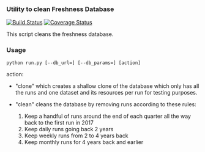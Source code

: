 ### Utility to clean Freshness Database
[![Build Status](https://github.com/OCHA-DAP/hdx-data-freshness-dbclean/actions/workflows/run-python-tests.yml/badge.svg)](https://github.com/OCHA-DAP/hdx-data-freshness-dbclean/actions/workflows/run-python-tests.yml) [![Coverage Status](https://coveralls.io/repos/github/OCHA-DAP/hdx-data-freshness-dbclean/badge.svg?branch=main&ts=1)](https://coveralls.io/github/OCHA-DAP/hdx-data-freshness-dbclean?branch=main)

This script cleans the freshness database.


### Usage

    python run.py [--db_url=] [--db_params=] [action]

action: 

- "clone" which creates a shallow clone of the database which only
has all the runs and one dataset and its resources per run for testing 
purposes.

- "clean" cleans the database by removing runs according to these rules:
  1. Keep a handful of runs around the end of each quarter all the way back to 
  the first run in 2017
  2. Keep daily runs going back 2 years
  3. Keep weekly runs from 2 to 4 years back
  4. Keep monthly runs for 4 years back and earlier